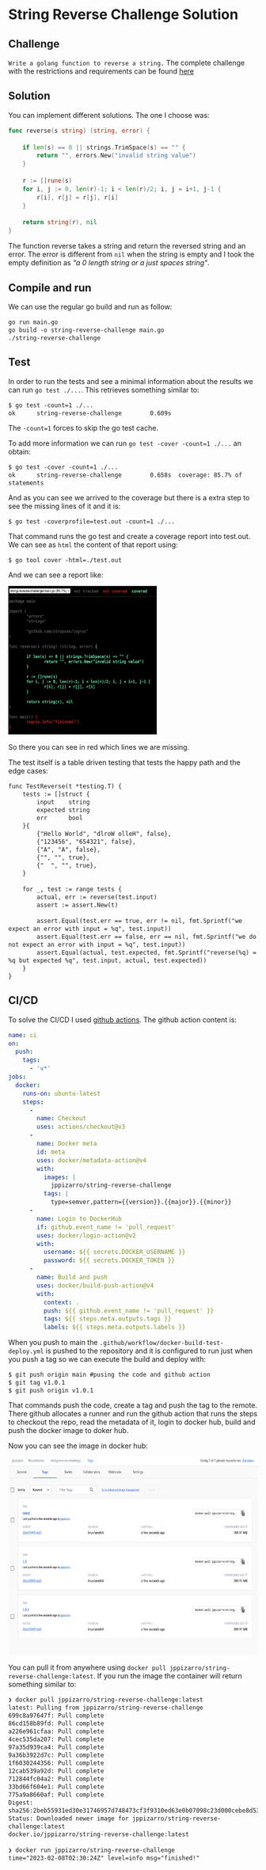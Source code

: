 # String Reverse Challenge Solution

## Challenge
 `Write a golang function to reverse a string.` The complete challenge with the restrictions and requirements can be found [here](https://github.com/juanpablopizarro/code-challenge-template/blob/main/examples/01-string-reverse-challenge.md)

 ## Solution
You can implement different solutions. The one I choose was:

```go
func reverse(s string) (string, error) {

	if len(s) == 0 || strings.TrimSpace(s) == "" {
		return "", errors.New("invalid string value")
	}

	r := []rune(s)
	for i, j := 0, len(r)-1; i < len(r)/2; i, j = i+1, j-1 {
		r[i], r[j] = r[j], r[i]
	}

	return string(r), nil
}
```

The function reverse takes a string and return the reversed string and an error. The error is different from `nil` when the string is empty and I took the empty definition as *"a 0 length string or a just spaces string"*.

## Compile and run
We can use the regular go build and run as follow:

```
go run main.go
go build -o string-reverse-challenge main.go
./string-reverse-challenge
```

## Test
In order to run the tests and see a minimal information about the results we can run `go test ./...`. This retrieves something similar to:

```console
$ go test -count=1 ./...
ok      string-reverse-challenge        0.609s
```

The `-count=1` forces to skip the go test cache.

To add more information we can run `go test -cover -count=1 ./...` an obtain:

```console
$ go test -cover -count=1 ./...
ok      string-reverse-challenge        0.658s  coverage: 85.7% of statements
```
And as you can see we arrived to the coverage but there is a extra step to see the missing lines of it and it is:

```console
$ go test -coverprofile=test.out -count=1 ./...
```
That command runs the go test and create a coverage report into test.out. We can see as `html` the content of that report using:

```console
$ go tool cover -html=./test.out
```

And we can see a report like:

<img src="./assets/img/cover.png" alt="coverage" style="height: 300px; width:300px;"/>

So there you can see in red which lines we are missing.

The test itself is a table driven testing that tests the happy path and the edge cases:

```golang
func TestReverse(t *testing.T) {
	tests := []struct {
		input    string
		expected string
		err      bool
	}{
		{"Hello World", "dlroW olleH", false},
		{"123456", "654321", false},
		{"A", "A", false},
		{"", "", true},
		{"  ", "", true},
	}

	for _, test := range tests {
		actual, err := reverse(test.input)
		assert := assert.New(t)

		assert.Equal(test.err == true, err != nil, fmt.Sprintf("we expect an error with input = %q", test.input))
		assert.Equal(test.err == false, err == nil, fmt.Sprintf("we do not expect an error with input = %q", test.input))
		assert.Equal(actual, test.expected, fmt.Sprintf("reverse(%q) = %q but expected %q", test.input, actual, test.expected))
	}
}
```

## CI/CD
To solve the CI/CD I used [github actions](https://docs.docker.com/build/ci/github-actions/). The github action content is:

```yaml
name: ci
on:
  push:
    tags:
      - 'v*'
jobs:
  docker:
    runs-on: ubuntu-latest
    steps:
      -
        name: Checkout
        uses: actions/checkout@v3
      -
        name: Docker meta
        id: meta
        uses: docker/metadata-action@v4
        with:
          images: |
            jppizarro/string-reverse-challenge
          tags: |
            type=semver,pattern={{version}}.{{major}}.{{minor}}
      -
        name: Login to DockerHub
        if: github.event_name != 'pull_request'
        uses: docker/login-action@v2
        with:
          username: ${{ secrets.DOCKER_USERNAME }}
          password: ${{ secrets.DOCKER_TOKEN }}
      -
        name: Build and push
        uses: docker/build-push-action@v4
        with:
          context: .
          push: ${{ github.event_name != 'pull_request' }}
          tags: ${{ steps.meta.outputs.tags }}
          labels: ${{ steps.meta.outputs.labels }}

```

When you push to main the `.github/workflow/docker-build-test-deploy.yml` is pushed to the repository and it is configured to run just when you push a tag so we can execute the build and deploy with:

```console
$ git push origin main #pusing the code and github action
$ git tag v1.0.1
$ git push origin v1.0.1
```
That commands push the code, create a tag and push the tag to the remote. There github allocates a runner and run the github action that runs the steps to checkout the repo, read the metadata of it, login to docker hub, build and push the docker image to doker hub.

Now you can see the image in docker hub:

<img src="./assets/img/dockerhub.png" alt="coverage" style="height: 400px; width:600px;"/>

You can pull it from anywhere using `docker pull jppizarro/string-reverse-challenge:latest`. If you run the image the container will return something similar to:

```console
❯ docker pull jppizarro/string-reverse-challenge:latest
latest: Pulling from jppizarro/string-reverse-challenge
699c8a97647f: Pull complete
86cd158b89fd: Pull complete
a226e961cfaa: Pull complete
4cec535da207: Pull complete
97a35d939ca4: Pull complete
9a36b3922d7c: Pull complete
1f6030244356: Pull complete
12cab539a92d: Pull complete
712844fc04a2: Pull complete
33bd66f604e1: Pull complete
775a9a8660af: Pull complete
Digest: sha256:2beb55931ed30e31746957d748473cf3f9310ed63e0b07098c23d000cebe8d53
Status: Downloaded newer image for jppizarro/string-reverse-challenge:latest
docker.io/jppizarro/string-reverse-challenge:latest

❯ docker run jppizarro/string-reverse-challenge
time="2023-02-08T02:30:24Z" level=info msg="finished!"
```


